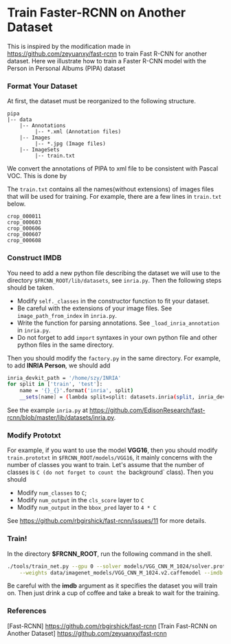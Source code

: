 # Train Faster-RCNN on Another Dataset

This is inspired by the modification made in https://github.com/zeyuanxy/fast-rcnn to train Fast R-CNN for another dataset.
Here we illustrate how to train a Faster R-CNN model with the Person in Personal Albums (PIPA) dataset 

### Format Your Dataset

At first, the dataset must be reorganized to the following structure.
```
pipa
|-- data
    |-- Annotations
         |-- *.xml (Annotation files)
    |-- Images
         |-- *.jpg (Image files)
    |-- ImageSets
         |-- train.txt
```
We convert the annotations of PIPA to xml file to be consistent with Pascal VOC. This is done by 

The `train.txt` contains all the names(without extensions) of images files that will be used for training. For example, there are a few lines in `train.txt` below.

```
crop_000011
crop_000603
crop_000606
crop_000607
crop_000608
```

### Construct IMDB

You need to add a new python file describing the dataset we will use to the directory `$FRCNN_ROOT/lib/datasets`, see `inria.py`. Then the following steps should be taken.
  - Modify `self._classes` in the constructor function to fit your dataset.
  - Be careful with the extensions of your image files. See `image_path_from_index` in `inria.py`.
  - Write the function for parsing annotations. See `_load_inria_annotation` in `inria.py`.
  - Do not forget to add `import` syntaxes in your own python file and other python files in the same directory.

Then you should modify the `factory.py` in the same directory. For example, to add **INRIA Person**, we should add

```sh
inria_devkit_path = '/home/szy/INRIA'
for split in ['train', 'test']:
    name = '{}_{}'.format('inria', split)
    __sets[name] = (lambda split=split: datasets.inria(split, inria_devkit_path))
```

See the example `inria.py` at https://github.com/EdisonResearch/fast-rcnn/blob/master/lib/datasets/inria.py.

### Modify Prototxt

For example, if you want to use the model **VGG16**, then you should modify `train.prototxt` in `$FRCNN_ROOT/models/VGG16`, it mainly concerns with the number of classes you want to train. Let's assume that the number of classes is `C (do not forget to count the `background` class). Then you should 
  - Modify `num_classes` to `C`;
  - Modify `num_output` in the `cls_score` layer to `C`
  - Modify `num_output` in the `bbox_pred` layer to `4 * C`

See https://github.com/rbgirshick/fast-rcnn/issues/11 for more details. 

### Train!

In the directory **$FRCNN_ROOT**, run the following command in the shell.

```sh
./tools/train_net.py --gpu 0 --solver models/VGG_CNN_M_1024/solver.prototxt \
    --weights data/imagenet_models/VGG_CNN_M_1024.v2.caffemodel --imdb inria_train
```

Be careful with the **imdb** argument as it specifies the dataset you will train on. Then just drink a cup of coffee and take a break to wait for the training.

### References

[Fast-RCNN] https://github.com/rbgirshick/fast-rcnn
[Train Fast-RCNN on Another Dataset] https://github.com/zeyuanxy/fast-rcnn